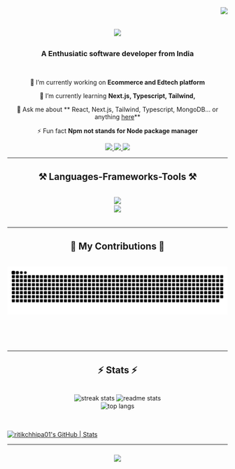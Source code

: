 
<!--
**ritikchhipa01/ritikchhipa01** is a ✨ _special_ ✨ repository because its `README.md` (this file) appears on your GitHub profile.

Here are some ideas to get you started:

# 🔭 I’m currently working on ...
- 🌱 I’m currently learning ...
- 👯 I’m looking to collaborate on ...
- 🤔 I’m looking for help with ...
- 💬 Ask me about ...
- 📫 How to reach me: ...
- 😄 Pronouns: ...
- ⚡ Fun fact: ...
-->

<img align="right" src="https://visitor-badge.laobi.icu/badge?page_id=ritikchhipa01.ritikchhipa01" />

<h1 align="center">
    <img src="https://readme-typing-svg.herokuapp.com/?font=Righteous&size=35&center=true&vCenter=true&width=500&height=70&duration=4000&lines=Hi+There!+👋;+I'm+Ritik+Chhipa!;" />
</h1>

<h3 align="center">A Enthusiatic software developer from India </h3>

<br/>

<div align="center">
 
 🔭 I’m currently working on **Ecommerce and Edtech platform**
 
 🌱 I’m currently learning **Next.js, Typescript, Tailwind,**

 💬 Ask me about ** React, Next.js, Tailwind, Typescript, MongoDB... or anything [here](https://github.com/ritikchhipa01/ritikchhipa01/issues)**

 ⚡ Fun fact **Npm not stands for Node package manager**
 
 </div>
 
<div align="center"> 
  <a href="ritikchhipa01@gmail.com" target="_blank">
    <img src="https://img.shields.io/badge/Gmail-333333?style=for-the-badge&logo=gmail&logoColor=gold" />
  </a>
  <a href="https://www.linkedin.com/in/ritikchhipa/" target="_blank">
    <img src="https://img.shields.io/badge/LinkedIn-0077B5?style=for-the-badge&logo=linkedin&logoColor=white" target="_blank" />
  </a>
  <a href="https://portfolioritikchhipa.vercel.app/" target="_blank">
     <img src="https://img.shields.io/badge/Portfolio-FF5722?style=for-the-badge&logo=todoist&logoColor=white" target="_blank" /> <!-- sqlite, safari, google-chrome are other good icon options -->
  </a>
</div>

 <hr/>
 
<h2 align="center">⚒️ Languages-Frameworks-Tools ⚒️</h2>
<br/>
<div align="center">
    <img src="https://skillicons.dev/icons?i=nodejs,github,javascript,typescript,express,firebase,mongodb,c,c++" /><br>
    <img src="https://skillicons.dev/icons?i=react,bootstrap,mui,nextjs,html,css,vscode,figma,git" />
</div>

<br/>
<hr/>

<div align="center">
  <h2>🐍 My Contributions 🐍</h2>
  <br>
  <img alt="snake eating my contributions" src="https://raw.githubusercontent.com/salesp07/salesp07/output/github-contribution-grid-snake.svg" />
  
  <br/><br/><br/>
</div>

<hr/>

<h2 align="center">⚡ Stats ⚡</h2>
<br>
<div align=center>
  <img width=390 src="https://streak-stats.demolab.com/?user=ritikchhipa01&count_private=true&theme=react&border_radius=10" alt="streak stats"/>
  <img width=390 src="https://github-readme-stats-salesp07.vercel.app/api?username=ritikchhipa01&count_private=true&show_icons=true&theme=react&rank_icon=github&border_radius=10" alt="readme stats" />
  <br/>
  <img width=325 align="center" src="https://github-readme-stats-salesp07.vercel.app/api/top-langs/?username=ritikchhipa01&langs_count=8&layout=compact&theme=react&border_radius=10&size_weight=0.5&count_weight=0.5&exclude_repo=github-readme-stats" alt="top langs" />

  <br/>
  
</div>

<br/><br/>
   [![ritikchhipa01's GitHub | Stats](https://stats.quine.sh/ritikchhipa01/github?theme=dark)](https://quine.sh?utm_source=widgets&utm_campaign=ritikchhipa01)

<hr/>

<h3 align="center">
    <img  src="https://readme-typing-svg.herokuapp.com/?font=Righteous&size=25&center=true&vCenter=true&width=500&height=70&duration=4000&lines=Thanks+for+visiting!+✌️;+Shoot+me+a+message+on+Linkedin!;I'm+always+down+to+collab+:)" >
</h3>

<br/>
